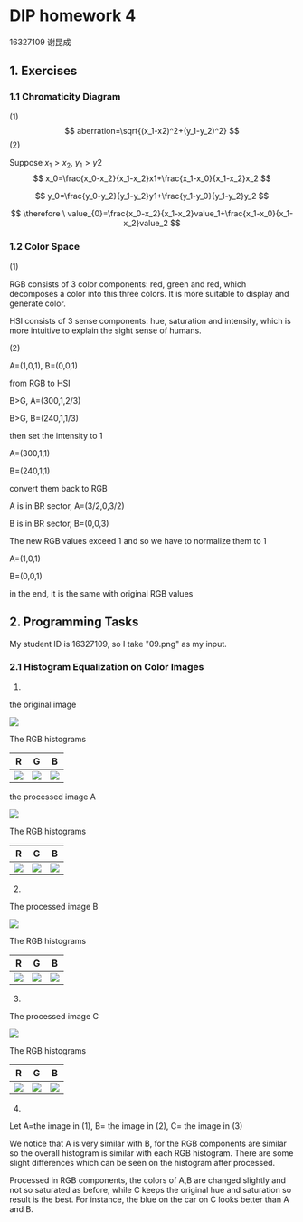 # DIP homework 4

16327109 谢昆成

## 1. Exercises

### 1.1 Chromaticity Diagram

(1)
$$
aberration=\sqrt{(x_1-x2)^2+(y_1-y_2)^2}
$$
(2)

Suppose $x_1>x_2$, $y_1>y2$
$$
x_0=\frac{x_0-x_2}{x_1-x_2}x1+\frac{x_1-x_0}{x_1-x_2}x_2
$$

$$
y_0=\frac{y_0-y_2}{y_1-y_2}y1+\frac{y_1-y_0}{y_1-y_2}y_2
$$

$$
\therefore \ value_{0}=\frac{x_0-x_2}{x_1-x_2}value_1+\frac{x_1-x_0}{x_1-x_2}value_2
$$



### 1.2 Color Space

(1)

RGB consists of 3 color components: red, green and red, which decomposes a color into this three colors. It is more suitable to display and generate color.

HSI consists of 3 sense components: hue, saturation and intensity, which is more intuitive to explain the sight sense of humans.

(2)

A=(1,0,1), B=(0,0,1)

from RGB to HSI

B>G, A=(300,1,2/3)

B>G, B=(240,1,1/3)

then set the intensity to 1

A=(300,1,1)

B=(240,1,1)

convert them back to RGB

A is in BR sector, A=(3/2,0,3/2)

B is in BR sector, B=(0,0,3)

The new RGB values exceed 1 and so we have to normalize them to 1

A=(1,0,1)

B=(0,0,1)

in the end, it is the same with original RGB values



## 2. Programming Tasks

My student ID is 16327109, so I take "09.png" as my input.

### 2.1 Histogram Equalization on Color Images

1.

the original image

![](./img/09.png)

The RGB histograms

| R                      | G                      | B                      |
| ---------------------- | ---------------------- | ---------------------- |
| ![](./img/hist1_0.png) | ![](./img/hist1_1.png) | ![](./img/hist1_2.png) |



the processed image A

![](./img/img1.png)

The RGB histograms

| R                      | G                      | B                      |
| ---------------------- | ---------------------- | ---------------------- |
| ![](./img/hist2_0.png) | ![](./img/hist2_1.png) | ![](./img/hist2_2.png) |

2.

The processed image B

![](./img/img2.png)

The RGB histograms

| R                      | G                      | B                      |
| ---------------------- | ---------------------- | ---------------------- |
| ![](./img/hist3_0.png) | ![](./img/hist3_1.png) | ![](./img/hist3_2.png) |

3.

The processed image C

![](./img/img3.png)

The RGB histograms

| R                      | G                      | B                      |
| ---------------------- | ---------------------- | ---------------------- |
| ![](./img/hist4_0.png) | ![](./img/hist4_1.png) | ![](./img/hist4_2.png) |

4.

Let A=the image in (1), B= the image in (2), C= the image in (3)

We notice that A is very similar with B, for the RGB components are similar so the overall histogram is similar with each RGB histogram. There are some slight differences which can be seen on the histogram after processed.

Processed in RGB components, the colors of A,B are changed slightly and not so saturated as before, while C keeps the original hue and saturation so result is the best. For instance, the blue on the car on C looks better than A and B.
